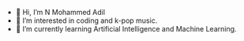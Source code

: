 - 👋 Hi, I’m N Mohammed Adil
- 👀 I’m interested in coding and k-pop music.
- 🌱 I’m currently learning Artificial Intelligence and Machine Learning.


<!---
adil200/adil200 is a ✨ special ✨ repository because its `README.md` (this file) appears on your GitHub profile.
You can click the Preview link to take a look at your changes.
--->
